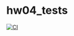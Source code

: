 # hw04_tests

[![CI](https://github.com/practicum-com/hw04_tests_es/actions/workflows/python-app.yml/badge.svg?branch=master)](https://github.com/practicum-com/hw04_tests_es/actions/workflows/python-app.yml)

